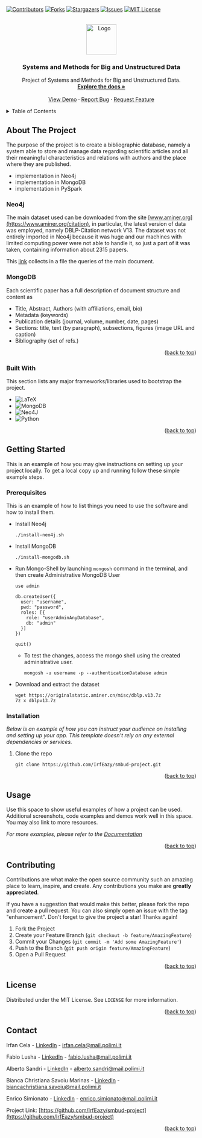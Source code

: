 <!--
    Improved compatibility of back to a top link: See:
    https://github.com/othneildrew/Best-README-Template/pull/73
-->

<a name="readme-top"></a>

<!--
    *** Thanks for checking out the Best-README-Template. If you have a suggestion
    *** that would make this better, please fork the repo and create a pull request
    *** or simply open an issue with the tag "enhancement".
    *** Don't forget to give the project a star!
    *** Thanks again! Now go create something AMAZING! :D
-->

<!--
    *** I'm using markdown "reference style" links for readability.
    *** Reference links are enclosed in brackets [ ] instead of parentheses ( ).
    *** See the bottom of this document for the declaration of the reference variables
    *** for contributors-url, forks-url, etc. This is an optional, concise syntax you may use.
    *** https://www.markdownguide.org/basic-syntax/#reference-style-links
-->

[![Contributors](https://img.shields.io/github/contributors/IrfEazy/smbud-project.svg?style=for-the-badge)](https://github.com/IrfEazy/smbud-project/graphs/contributors)
[![Forks](https://img.shields.io/github/forks/IrfEazy/smbud-project.svg?style=for-the-badge)](https://github.com/IrfEazy/smbud-project/network/members)
[![Stargazers](https://img.shields.io/github/stars/IrfEazy/smbud-project.svg?style=for-the-badge)](https://github.com/IrfEazy/smbud-project/stargazers)
[![Issues](https://img.shields.io/github/issues/IrfEazy/smbud-project.svg?style=for-the-badge)](https://github.com/IrfEazy/smbud-project/issues)
[![MIT License](https://img.shields.io/github/license/IrfEazy/smbud-project.svg?style=for-the-badge)](https://github.com/IrfEazy/smbud-project/blob/main/LICENSE)

<br/>
<div style="text-align: center">
    <a href="https://github.com/IrfEazy/smbud-project">
        <img src="images/logo.ico" alt="Logo" width="80" height="80">
    </a>
    <h3 style="text-align: center">Systems and Methods for Big and Unstructured Data</h3>
    <p>
        Project of Systems and Methods for Big and Unstructured Data.
        <br/>
        <a href="https://github.com/IrfEazy/smbud-project">
            <strong>Explore the docs »</strong>
        </a>
        <br/>
        <br/>
        <a href="https://github.com/IrfEazy/smbud-project">View Demo</a>
        ·
        <a href="https://github.com/IrfEazy/smbud-project/issues">Report Bug</a>
        ·
        <a href="https://github.com/IrfEazy/smbud-project/issues">Request Feature</a>
    </p>
</div>
<details>
    <summary>Table of Contents</summary>
    <ol>
        <li>
            <a href="#about-the-project">About The Project</a>
            <ul>
                <li>
                    <a href="#built-with">Built With</a>
                </li>
            </ul>
        </li>
        <li>
            <a href="#getting-started">Getting Started</a>
            <ul>
                <li>
                    <a href="#prerequisites">Prerequisites</a>
                </li>
                <li>
                    <a href="#installation">Installation</a>
                </li>
            </ul>
        </li>
        <li>
            <a href="#usage">Usage</a>
        </li>
        <li>
            <a href="#contributing">Contributing</a>
        </li>
        <li>
            <a href="#license">License</a>
        </li>
        <li>
            <a href="#contact">Contact</a>
        </li>
    </ol>
</details>

## About The Project

The purpose of the project is to create a bibliographic database, namely a system able to store and manage data
regarding scientific articles and all their meaningful characteristics and relations with authors and the place where
they are published.

* implementation in Neo4j
* implementation in MongoDB
* implementation in PySpark

### Neo4j

The main dataset used can be downloaded from the site [www.aminer.org](https://www.aminer.org/citation), in particular,
the latest version of data was employed, namely DBLP-Citation network V13. The dataset was not entirely imported in
Neo4j because it was huge and our machines with limited computing power were not able to handle it, so just a part of it
was taken, containing information about 2315 papers.

This [link](https://github.com/IrfEazy/smbud-project/blob/main/neo4j/queries.cyp) collects in a file the queries of the
main document.

### MongoDB

Each scientific paper has a full description of document structure and content as

* Title, Abstract, Authors (with affiliations, email, bio)
* Metadata (keywords)
* Publication details (journal, volume, number, date, pages)
* Sections: title, text (by paragraph), subsections, figures (image URL and caption)
* Bibliography (set of refs.)

<p style="text-align: right">(<a href="#readme-top">back to top</a>)</p>

### Built With

This section lists any major frameworks/libraries used to bootstrap the project.

* ![LaTeX](https://img.shields.io/badge/latex-%23008080.svg?style=for-the-badge&logo=latex&logoColor=white)
* ![MongoDB](https://img.shields.io/badge/MongoDB-%234ea94b.svg?style=for-the-badge&logo=mongodb&logoColor=white)
* ![Neo4J](https://img.shields.io/badge/Neo4j-008CC1?style=for-the-badge&logo=neo4j&logoColor=white)
* ![Python](https://img.shields.io/badge/python-3670A0?style=for-the-badge&logo=python&logoColor=ffdd54)

<p style="text-align: right">(<a href="#readme-top">back to top</a>)</p>

## Getting Started

This is an example of how you may give instructions on setting up your project locally.
To get a local copy up and running follow these simple example steps.

### Prerequisites

This is an example of how to list things you need to use the software and how to install them.

* Install Neo4j
   ```shell
   ./install-neo4j.sh
   ```
* Install MongoDB
  ```shell
  ./install-mongodb.sh
  ```
* Run Mongo-Shell by launching `mongosh` command in the terminal, and then create Administrative MongoDB User
  ```shell
  use admin
  ```
  ```shell
  db.createUser({
    user: "username",
    pwd: "password",
    roles: [{
      role: "userAdminAnyDatabase",
      db: "admin"
    }]
  })
  ```
  ```shell
  quit()
  ```
    * To test the changes, access the mongo shell using the created administrative user.
      ```shell
      mongosh -u username -p --authenticationDatabase admin
      ```
* Download and extract the dataset
   ```shell
   wget https://originalstatic.aminer.cn/misc/dblp.v13.7z
   7z x dblpv13.7z
   ```

### Installation

_Below is an example of how you can instruct your audience on installing and setting up your app. This template doesn't
rely on any external dependencies or services._

1. Clone the repo
    ```shell
    git clone https://github.com/IrfEazy/smbud-project.git
    ```

<p style="text-align: right">(<a href="#readme-top">back to top</a>)</p>

## Usage

Use this space to show useful examples of how a project can be used. Additional screenshots, code examples and demos
work well in this space. You may also link to more resources.

_For more examples, please refer to the [Documentation](https://example.com)_

<p style="text-align: right">(<a href="#readme-top">back to top</a>)</p>

## Contributing

Contributions are what make the open source community such an amazing place to learn, inspire, and create. Any
contributions you make are **greatly appreciated**.

If you have a suggestion that would make this better, please fork the repo and create a pull request. You can also
simply open an issue with the tag "enhancement".
Don't forget to give the project a star! Thanks again!

1. Fork the Project
2. Create your Feature Branch (`git checkout -b feature/AmazingFeature`)
3. Commit your Changes (`git commit -m 'Add some AmazingFeature'`)
4. Push to the Branch (`git push origin feature/AmazingFeature`)
5. Open a Pull Request

<p style="text-align: right">(<a href="#readme-top">back to top</a>)</p>

## License

Distributed under the MIT License. See `LICENSE` for more information.

<p style="text-align: right">(<a href="#readme-top">back to top</a>)</p>

## Contact

Irfan Cela - [LinkedIn](https://linkedin.com/in/irfan-cela-1511b3244) - irfan.cela@mail.polimi.it

Fabio Lusha - [LinkedIn](https://www.linkedin.com/in/fabio-lusha-816410252/) - fabio.lusha@mail.polimi.it

Alberto Sandri - [LinkedIn](https://www.linkedin.com/in/alberto-sandri-780264166/) - alberto.sandri@mail.polimi.it

Bianca Christiana Savoiu Marinas - [LinkedIn](https://www.linkedin.com/in/bianca-savoiu-0766bb191/) -
biancachristiana.savoiu@mail.polimi.it

Enrico Simionato - [LinkedIn](https://www.linkedin.com/in/enrico-simionato-5791b919b/) - enrico.simionato@mail.polimi.it

Project Link: [https://github.com/IrfEazy/smbud-project](https://github.com/IrfEazy/smbud-project)

<p style="text-align: right">(<a href="#readme-top">back to top</a>)</p>
